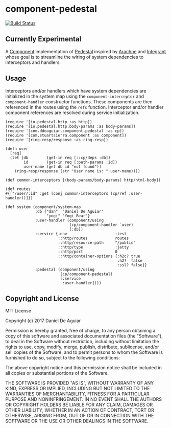 # component-pedestal

[![Build Status](https://travis-ci.org/ddeaguiar/component-pedestal.svg?branch=master)](https://travis-ci.org/ddeaguiar/component-pedestal)

## Currently Experimental

A [Component](https://github.com/stuartsierra/component)
implementation of [Pedestal](https://github.com/pedestal/pedestal)
inspired by [Arachne](http://arachne-framework.org/) and
[Integrant](https://github.com/weavejester/integrant) whose
goal is to streamline the wiring of system dependencies to
interceptors and handlers.

## Usage

Interceptors and/or handlers which have system dependencies are
initialized in the system map using the `component-interceptor` and
`component-handler` constructor functions. These components are then
referenced in the routes using the `refs` function. Interceptor and/or
handler component references are resolved during service
initialization.

```
(require '[io.pedestal.http :as http])
(require '[io.pedestal.http.body-params :as body-params])
(require '[com.ddeaguiar.component.pedestal :as cp])
(require '[com.stuartsierra.component :as component])
(require '[ring-resp/response :as ring-resp])

(defn user
  [req]
  (let [db        (get-in req [::cp/deps :db])
        id        (get-in req [:path-params :id])
        user-name (get db id "not found")]
    (ring-resp/response (str "User name is: " user-name))))

(def common-interceptors [(body-params/body-params) http/html-body])

(def routes
#{["/user/:id" :get (conj common-interceptors (cp/ref :user-handler))]})

(def system (component/system-map
             :db {"dan"  "Daniel De Aguiar"
                  "yogi" "Yogi Bear"}
             :user-handler (component/using
                            (cp/component-handler `user)
                            [:db])
             :service {:env                     :test
                       ::http/routes            routes
                       ::http/resource-path     "/public"
                       ::http/type              :jetty
                       ::http/port              0
                       ::http/container-options {:h2c? true
                                                 :h2?  false
                                                 :ssl? false}}
             :pedestal (component/using
                        (cp/component-pedestal)
                        [:service
                         :user-handler])))
```

## Copyright and License

MIT License

Copyright (c) 2017 Daniel De Aguiar

Permission is hereby granted, free of charge, to any person obtaining a copy
of this software and associated documentation files (the "Software"), to deal
in the Software without restriction, including without limitation the rights
to use, copy, modify, merge, publish, distribute, sublicense, and/or sell
copies of the Software, and to permit persons to whom the Software is
furnished to do so, subject to the following conditions:

The above copyright notice and this permission notice shall be included in all
copies or substantial portions of the Software.

THE SOFTWARE IS PROVIDED "AS IS", WITHOUT WARRANTY OF ANY KIND, EXPRESS OR
IMPLIED, INCLUDING BUT NOT LIMITED TO THE WARRANTIES OF MERCHANTABILITY,
FITNESS FOR A PARTICULAR PURPOSE AND NONINFRINGEMENT. IN NO EVENT SHALL THE
AUTHORS OR COPYRIGHT HOLDERS BE LIABLE FOR ANY CLAIM, DAMAGES OR OTHER
LIABILITY, WHETHER IN AN ACTION OF CONTRACT, TORT OR OTHERWISE, ARISING FROM,
OUT OF OR IN CONNECTION WITH THE SOFTWARE OR THE USE OR OTHER DEALINGS IN THE
SOFTWARE.
